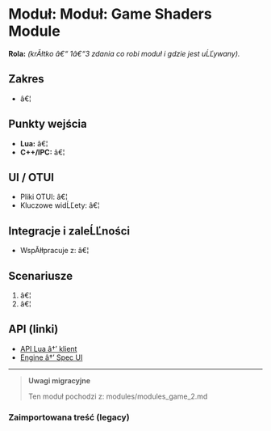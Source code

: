 # Moduł: Moduł: Game Shaders Module
**Rola:** *(krĂłtko â€“ 1â€“3 zdania co robi moduł i gdzie jest uĹĽywany).*

## Zakres
- â€¦

## Punkty wejścia
- **Lua:** â€¦
- **C++/IPC:** â€¦

## UI / OTUI
- Pliki OTUI: â€¦
- Kluczowe widĹĽety: â€¦

## Integracje i zaleĹĽności
- WspĂłłpracuje z: â€¦

## Scenariusze
1. â€¦
2. â€¦

## API (linki)
- [API Lua â†’ klient](../../api/lua/luafunctions_client.md)
- [Engine â†’ Spec UI](../../api/engine/otclient_v_8_specyfikacja_ui.md)

---

> **Uwagi migracyjne**
>
> Ten moduł pochodzi z: modules/modules_game_2.md

### Zaimportowana treść (legacy)

